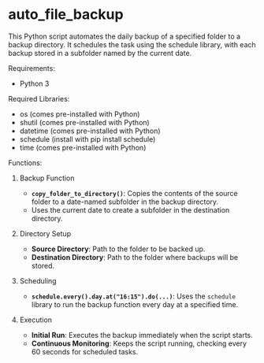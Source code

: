 # auto_file_backup

This Python script automates the daily backup of a specified folder to a backup directory. It schedules the task using the schedule library, with each backup stored in a subfolder named by the current date.

Requirements:

- Python 3

Required Libraries:

- os (comes pre-installed with Python)
- shutil (comes pre-installed with Python)
- datetime (comes pre-installed with Python)
- schedule (install with pip install schedule)
- time (comes pre-installed with Python)

Functions:

1. Backup Function
   - **`copy_folder_to_directory()`**: Copies the contents of the source folder to a date-named subfolder in the backup directory.
   - Uses the current date to create a subfolder in the destination directory.

2. Directory Setup
   - **Source Directory**: Path to the folder to be backed up.
   - **Destination Directory**: Path to the folder where backups will be stored.

3. Scheduling
   - **`schedule.every().day.at("16:15").do(...)`**: Uses the `schedule` library to run the backup function every day at a specified time.

4. Execution
   - **Initial Run**: Executes the backup immediately when the script starts.
   - **Continuous Monitoring**: Keeps the script running, checking every 60 seconds for scheduled tasks.
